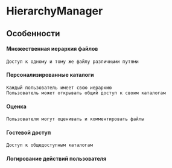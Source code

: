 # HierarchyManager

## Особенности

#### Множественная иерархия файлов
	Доступ к одному и тому же файлу различными путями
#### Персонализированные каталоги
	Каждый пользователь имеет свою иерархию
	Пользователь может открывать общий доступ к своим каталогам
#### Оценка
	Пользователи могут оценивать и комментировать файлы
#### Гостевой доступ
	Доступ к общедоступным каталогам
#### Логирование действий пользователя